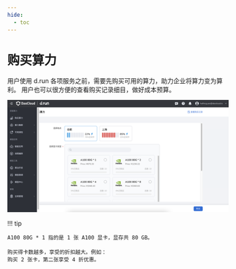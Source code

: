 ```yaml
---
hide:
  - toc
---
```


# 购买算力

用户使用 d.run 各项服务之前，需要先购买可用的算力，助力企业将算力变为算利。
用户也可以很方便的查看购买记录细目，做好成本预算。

![购买算力](images/buy02.png)

!!! tip

    A100 80G * 1 指的是 1 张 A100 显卡，显存共 80 GB。

    购买得卡数越多，享受的折扣越大。例如：
    购买 2 张卡，第二张享受 4 折优惠。
